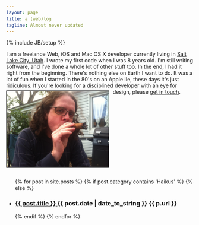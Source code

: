 ```yaml
---
layout: page
title: a (web)log
tagline: Almost never updated
---
```

{% include JB/setup %}

<span>
I am a freelance Web, iOS and Mac OS X developer currently living in <a href="https://maps.google.com/maps/place?ftid=0x87523d9488d131ed:0x5b53b7a0484d31ca&q=Salt+Lake+City,+UT&hl=en&ie=UTF8&ll=40.760779,-111.891047&spn=0.00052,0.000687&t=h&z=11&vpsrc=0">Salt Lake City, Utah</a>. I wrote my first code when I was 8 years old. I'm still writing software, and I've done a whole lot of other stuff too. In the end, I had it right from the beginning. There's nothing else on Earth I want to do. It was a lot of fun when I started in the 80's on an Apple IIe, these days it's just ridiculous. If you're looking for a disciplined developer with an eye for design, please <a href="#" id="email_contact">get in touch</a>.
  <script type="text/javascript" >
      var _jvObfuscatedHREF0 = "mai";var _jvObfuscatedHREF1 = "lto";var _jvObfuscatedHREF2 = ":jak";var _jvObfuscatedHREF3 = "eva";var _jvObfuscatedHREF4 = "@gm";var _jvObfuscatedHREF5 = "ail";var _jvObfuscatedHREF6 = ".co";var _jvObfuscatedHREF7 = "m";var _jvObfuscatedHREF  = _jvObfuscatedHREF0+_jvObfuscatedHREF1+_jvObfuscatedHREF2+_jvObfuscatedHREF3+_jvObfuscatedHREF4+_jvObfuscatedHREF5+_jvObfuscatedHREF6+_jvObfuscatedHREF7;
      document.getElementById('email_contact').href = _jvObfuscatedHREF;
  </script>
   <img style="margin-top:5px; float: left; margin-right:10px; border:1px solid #000; width:275px;" src="assets/me.png"></img>
</span>

<div class="floatingBox" style="margin-top:225px">
 <ul class="posts">
      {% for post in site.posts %}
      {% if post.category contains 'Haikus' %}
      {% else %}
      <li>
          <h3>
              <a href="{{ post.url }}">
                  {{ post.title }}
              </a>
              <span class="post-date">
                  {{ post.date | date_to_string }}
             </span>
             <span>
             {{ p.url }}
             </span>
         </h3>
     </li>
     {% endif %}
     {% endfor %}
 </ul>
</div>

